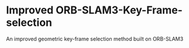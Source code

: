 # Improved ORB-SLAM3-Key-Frame-selection
An improved geometric key-frame selection method built on ORB-SLAM3
